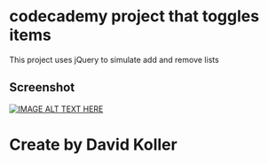 codecademy project that toggles items
=================================

This project uses jQuery to simulate add and remove lists 

## Screenshot
[![IMAGE ALT TEXT HERE](https://github.com/kolldavi/Web-Development/blob/master/MadisonSquareMarket/ScreenShot.png?raw=true)](http://www.dkoller.com/Web-Development/MadisonSquareMarket/index.html)



Create by David Koller
=======================
